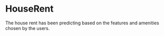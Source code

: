 # HouseRent
 The house rent has been predicting based on the features and amenities chosen by the users.

